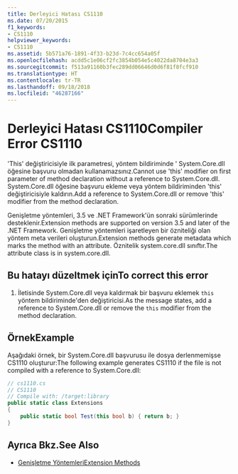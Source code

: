 ```yaml
---
title: Derleyici Hatası CS1110
ms.date: 07/20/2015
f1_keywords:
- CS1110
helpviewer_keywords:
- CS1110
ms.assetid: 5b571a76-1891-4f33-b23d-7c4cc654a05f
ms.openlocfilehash: acdd5c1e06cf2fc3854b054e5c4022da8704e3a3
ms.sourcegitcommit: f513a91160b3fec289dd06646d0d6f81f8fcf910
ms.translationtype: HT
ms.contentlocale: tr-TR
ms.lasthandoff: 09/18/2018
ms.locfileid: "46287166"
---
```

# <a name="compiler-error-cs1110"></a><span data-ttu-id="cb594-102">Derleyici Hatası CS1110</span><span class="sxs-lookup"><span data-stu-id="cb594-102">Compiler Error CS1110</span></span>
<span data-ttu-id="cb594-103">'This' değiştiricisiyle ilk parametresi, yöntem bildiriminde ' System.Core.dll öğesine başvuru olmadan kullanamazsınız.</span><span class="sxs-lookup"><span data-stu-id="cb594-103">Cannot use 'this' modifier on first parameter of method declaration without a reference to System.Core.dll.</span></span> <span data-ttu-id="cb594-104">System.Core.dll öğesine başvuru ekleme veya yöntem bildiriminden 'this' değiştiricisiyle kaldırın.</span><span class="sxs-lookup"><span data-stu-id="cb594-104">Add a reference to System.Core.dll or remove 'this' modifier from the method declaration.</span></span>  
  
 <span data-ttu-id="cb594-105">Genişletme yöntemleri, 3.5 ve .NET Framework'ün sonraki sürümlerinde desteklenir.</span><span class="sxs-lookup"><span data-stu-id="cb594-105">Extension methods are supported on version 3.5 and later of the .NET Framework.</span></span> <span data-ttu-id="cb594-106">Genişletme yöntemleri işaretleyen bir özniteliği olan yöntem meta verileri oluşturun.</span><span class="sxs-lookup"><span data-stu-id="cb594-106">Extension methods generate metadata which marks the method with an attribute.</span></span> <span data-ttu-id="cb594-107">Öznitelik system.core.dll sınıftır.</span><span class="sxs-lookup"><span data-stu-id="cb594-107">The attribute class is in system.core.dll.</span></span>  
  
## <a name="to-correct-this-error"></a><span data-ttu-id="cb594-108">Bu hatayı düzeltmek için</span><span class="sxs-lookup"><span data-stu-id="cb594-108">To correct this error</span></span>  
  
1.  <span data-ttu-id="cb594-109">İletisinde System.Core.dll veya kaldırmak bir başvuru eklemek `this` yöntem bildiriminde'den değiştiricisi.</span><span class="sxs-lookup"><span data-stu-id="cb594-109">As the message states, add a reference to System.Core.dll or remove the `this` modifier from the method declaration.</span></span>  
  
## <a name="example"></a><span data-ttu-id="cb594-110">Örnek</span><span class="sxs-lookup"><span data-stu-id="cb594-110">Example</span></span>  
 <span data-ttu-id="cb594-111">Aşağıdaki örnek, bir System.Core.dll başvurusu ile dosya derlenmemişse CS1110 oluşturur:</span><span class="sxs-lookup"><span data-stu-id="cb594-111">The following example generates CS1110 if the file is not compiled with a reference to System.Core.dll:</span></span>  
  
```csharp  
// cs1110.cs  
// CS1110  
// Compile with: /target:library  
public static class Extensions  
{  
    public static bool Test(this bool b) { return b; }  
}  
```  
  
## <a name="see-also"></a><span data-ttu-id="cb594-112">Ayrıca Bkz.</span><span class="sxs-lookup"><span data-stu-id="cb594-112">See Also</span></span>

- [<span data-ttu-id="cb594-113">Genişletme Yöntemleri</span><span class="sxs-lookup"><span data-stu-id="cb594-113">Extension Methods</span></span>](../../csharp/programming-guide/classes-and-structs/extension-methods.md)
